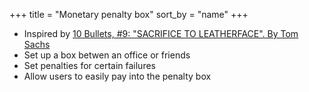 +++
title = "Monetary penalty box"
sort_by = "name"
+++
* Inspired by [10 Bullets, #9: "SACRIFICE TO LEATHERFACE". By Tom Sachs](https://www.youtube.com/watch?v=d8heORFuGOY)
* Set up a box betwen an office or friends
* Set penalties for certain failures
* Allow users to easily pay into the penalty box


